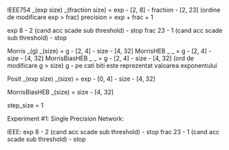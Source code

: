 IEEE754 _(exp size) _(fraction size) = exp - [2, 8] - fraction - [2, 23] 
(ordine de modificare exp > frac)
precision = exp + frac + 1

exp 8 - 2 (cand acc scade sub threshold) - stop
frac 23 - 1 (cand acc scade sub threshold) - stop

Morris _(g) _(size) = g - [2, 4] - size - [4, 32]
MorrisHEB _ _ = g - [2, 4] - size - [4, 32]
MorrisBiasHEB _ _ = g - [2, 4] - size - [4, 32]
(ord de modificare g > size) g - pe cati biti este reprezentat valoarea exponentului 

Posit _(exp size) _(size) = exp - [0, 4] - size - [4, 32]

MorrisBiasHEB _(size) = size - [4, 32]
 
step_size = 1

Experiment #1: 
Single Precision Network:

IEEE:
exp 8 - 2 (cand acc scade sub threshold) - stop
frac 23 - 1 (cand acc scade sub threshold) - stop